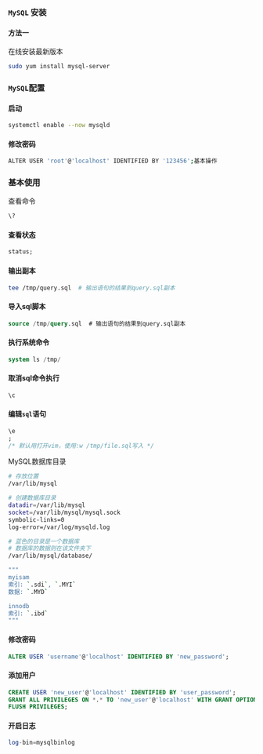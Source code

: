 ### `MySQL` 安装

#### 方法一

在线安装最新版本

```bash
sudo yum install mysql-server
```

### `MySQL`配置

#### 启动

```bash
systemctl enable --now mysqld
```

#### 修改密码

```bash
ALTER USER 'root'@'localhost' IDENTIFIED BY '123456';基本操作
```

### 基本使用

查看命令

```sql
\?
```

#### 查看状态

```sql
status;
```

#### 输出副本

```bash
tee /tmp/query.sql  # 输出语句的结果到query.sql副本
```

#### 导入sql脚本

```sql
source /tmp/query.sql  # 输出语句的结果到query.sql副本
```

#### 执行系统命令

```sql
system ls /tmp/
```

#### 取消sql命令执行

```sql
\c
```

#### 编辑`sql`语句

```sql
\e
;
/* 默认用打开vim，使用:w /tmp/file.sql写入 */
```

MySQL数据库目录

```bash
# 存放位置
/var/lib/mysql

# 创建数据库目录
datadir=/var/lib/mysql
socket=/var/lib/mysql/mysql.sock
symbolic-links=0
log-error=/var/log/mysqld.log

# 蓝色的目录是一个数据库
# 数据库的数据则在该文件夹下
/var/lib/mysql/database/

"""
myisam
索引: `.sdi`, `.MYI`
数据: `.MYD`

innodb
索引: `.ibd`
"""
```

#### 修改密码

```sql
ALTER USER 'username'@'localhost' IDENTIFIED BY 'new_password';
```

#### 添加用户

```sql
CREATE USER 'new_user'@'localhost' IDENTIFIED BY 'user_password';
GRANT ALL PRIVILEGES ON *.* TO 'new_user'@'localhost' WITH GRANT OPTION;
FLUSH PRIVILEGES;
```

#### 开启日志

```sql
log-bin=mysqlbinlog
```





